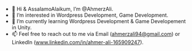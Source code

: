 - 👋 Hi & AssalamoAlaikum, I’m @AhmerzAli.
- 👀 I’m interested in Wordpress Development, Game Development.
- 🌱 I’m currently learning Wordpress Development & Game Developement in Unity.
- 📫 Feel free to reach out to me via Email (ahmerzali94@gmail.com) or LinkedIn (www.linkedin.com/in/ahmer-ali-165909247).

<!---
AhmerzAli/AhmerzAli is a ✨ special ✨ repository because its `README.md` (this file) appears on your GitHub profile.
You can click the Preview link to take a look at your changes.
--->
